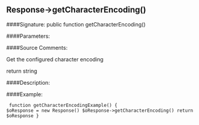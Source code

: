 ## Response->getCharacterEncoding()

####Signature: public function getCharacterEncoding()

####Parameters:


####Source Comments:

Get the configured character encoding



return string



####Description:


####Example:
<code><pre>
function getCharacterEncodingExample()
{
    $oResponse = new Response()
    $oResponse->getCharacterEncoding()
    return $oResponse
}
</pre></code>